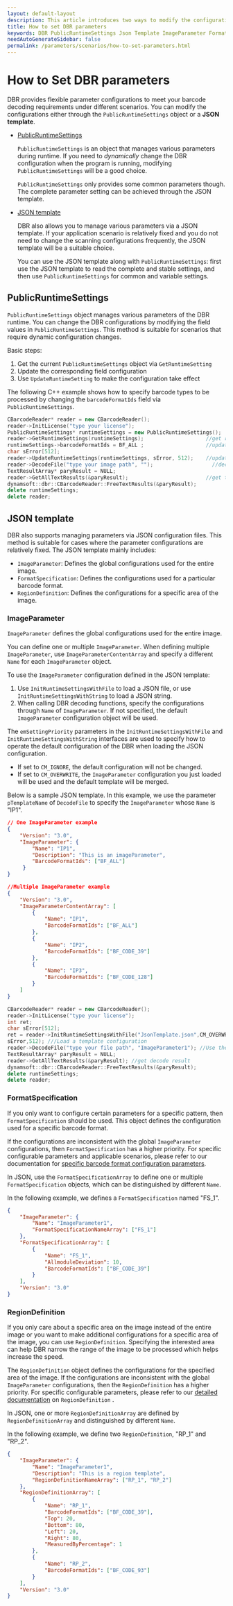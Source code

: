 ```yaml
---   
layout: default-layout
description: This article introduces two ways to modify the configuration DBR PublicRuntimeSettings and Json template, and their syntax rules
title: How to set DBR parameters 
keywords: DBR PublicRuntimeSettings Json Template ImageParameter FormatSpecification
needAutoGenerateSidebar: false
permalink: /parameters/scenarios/how-to-set-parameters.html
---
```


# How to Set DBR parameters 

DBR provides flexible parameter configurations to meet your barcode decoding requirements under different scenarios. You can modify the configurations either through the `PublicRuntimeSettings` object or a **JSON template**. 

- [PublicRuntimeSettings](#PublicRuntimeSettings)  
 
  `PublicRuntimeSettings` is an object that manages various parameters during runtime. If you need to *dynamically* change the DBR configuration when the program is running, modifying `PublicRuntimeSettings` will be a good choice. 

  `PublicRuntimeSettings` only provides some common parameters though. The complete parameter setting can be achieved through the JSON template. 

- [JSON template](#JSON-template)

  DBR also allows you to manage various parameters via a JSON template. If your application scenario is relatively fixed and you do not need to change the scanning configurations frequently, the JSON template will be a suitable choice. 

  You can use the JSON template along with `PublicRuntimeSettings`: first use the JSON template to read the complete and stable settings, and then use `PublicRuntimeSettings` for common and variable settings. 

## PublicRuntimeSettings 

`PublicRuntimeSettings` object manages various parameters of the DBR runtime. You can change the DBR configurations by modifying the field values in `PublicRuntimeSettings`. This method is suitable for scenarios that require dynamic configuration changes. 

Basic steps:

1. Get the current `PublicRuntimeSettings` object via `GetRuntimeSetting` 
2. Update the corresponding field configuration
3. Use  `UpdateRuntimeSetting`  to make the configuration take effect

The following C++ example shows how to specify barcode types to be processed by changing the `barcodeFormatIds` field via `PublicRuntimeSettings`.  

```c++
CBarcodeReader* reader = new CBarcodeReader();   
reader->InitLicense("type your license");  
PublicRuntimeSettings* runtimeSettings = new PublicRuntimeSettings();   
reader->GetRuntimeSettings(runtimeSettings);                    //get runtime settings
runtimeSettings->barcodeFormatIds = BF_ALL ;                    //update the parameter. BF_ALL means all barcode formats    
char sError[512];   
reader->UpdateRuntimeSettings(runtimeSettings, sError, 512);    //update runtime settings 
reader->DecodeFile("type your image path", "");                   //decode
TextResultArray* paryResult = NULL;   
reader->GetAllTextResults(&paryResult);                         //get the decode result   
dynamsoft::dbr::CBarcodeReader::FreeTextResults(&paryResult);   
delete runtimeSettings;   
delete reader;  
```

## JSON template 

DBR also supports managing parameters via JSON configuration files. This method is suitable for cases where the parameter configurations are relatively fixed. The JSON template mainly includes:

- `ImageParameter`: Defines the global configurations used for the entire image.
- `FormatSpecification`: Defines the configurations used for a particular barcode format. 
- `RegionDefinition`: Defines the configurations for a specific area of the image. 

### ImageParameter   

`ImageParameter` defines the global configurations used for the entire image. 

You can define one or multiple `ImageParameter`. When defining multiple `ImageParameter`, use `ImageParameterContentArray` and specify a different `Name` for each `ImageParameter` object. 

To use the `ImageParameter` configuration defined in the JSON template:

1. Use `InitRuntimeSettingsWithFile` to load a JSON file, or use `InitRuntimeSettingsWithString` to load a JSON string.
2. When calling DBR decoding functions, specify the configurations through `Name` of `ImageParameter`. 
  If not specified, the default `ImageParameter` configuration object will be used. 

The `emSettingPriority` parameters in the `InitRuntimeSettingsWithFile` and `InitRuntimeSettingsWithString` interfaces are used to specify how to operate the default configuration of the DBR when loading the JSON configuration. 

- If set to `CM_IGNORE`, the default configuration will not be changed. 
- If set to `CM_OVERWRITE`, the `ImageParameter` configuration you just loaded will be used and the default template will be merged. 

Below is a sample JSON template. In this example, we use the parameter `pTemplateName` of `DecodeFile` to specify the `ImageParameter` whose `Name` is "IP1".

```json
// One ImageParameter example 
{
    "Version": "3.0",
    "ImageParameter": {                   
        "Name": "IP1",
        "Description": "This is an imageParameter", 
        "BarcodeFormatIds": ["BF_ALL"]
     }
}
```
```json
//Multiple ImageParameter example 
{
    "Version": "3.0", 
    "ImageParameterContentArray": [                        
        {
            "Name": "IP1",              
            "BarcodeFormatIds": ["BF_ALL"]
        }, 
        {
            "Name": "IP2",                
            "BarcodeFormatIds": ["BF_CODE_39"]
        }, 
        {
            "Name": "IP3",                  
            "BarcodeFormatIds": ["BF_CODE_128"]
        }
    ]
}
``` 

```c++
CBarcodeReader* reader = new CBarcodeReader();         
reader->InitLicense("type your license");        
int ret; 
char sError[512];         
ret = reader->InitRuntimeSettingsWithFile("JsonTemplate.json",CM_OVERWRITE,
sError,512); ///Load a template configuration 
reader->DecodeFile("type your file path", "ImageParameter1"); //Use the configuration with the Name "IP1"    
TextResultArray* paryResult = NULL;         
reader->GetAllTextResults(&paryResult); //get decode result     
dynamsoft::dbr::CBarcodeReader::FreeTextResults(&paryResult);         
delete runtimeSettings;         
delete reader;
```

### FormatSpecification

If you only want to configure certain parameters for a specific pattern, then `FormatSpecification` should be used. This object defines the configuration used for a specific barcode format. 

If the configurations are inconsistent with the global `ImageParameter` configurations, then `FormatSpecification` has a higher priority. For specific configurable parameters and applicable scenarios, please refer to our documentation for [specific barcode format configuration parameters][2]. 

In JSON, use the `FormatSpecificationArray` to define one or multiple `FormatSpecification` objects, which can be distinguished by different `Name`. 
 
In the following example, we defines a `FormatSpecification` named "FS_1". 

```json
{
    "ImageParameter": {
        "Name": "ImageParameter1",
        "FormatSpecificationNameArray": ["FS_1"]
    }, 
    "FormatSpecificationArray": [
        {
            "Name": "FS_1",
            "AllmoduleDeviation": 10, 
            "BarcodeFormatIds": ["BF_CODE_39"]
        }
    ],
    "Version": "3.0"
}
```

### RegionDefinition

If you only care about a specific area on the image instead of the entire image or you want to make additional configurations for a specific area of the image, you can use `RegionDefinition`. Specifying the interested area can help DBR narrow the range of the image to be processed which helps increase the speed. 

The `RegionDefinition` object defines the configurations for the specified area of the image. If the configurations are inconsistent with the global `ImageParameter`  configurations, then the `RegionDefinition` has a higher priority. For specific configurable parameters, please refer to our [detailed documentation][1] on `RegionDefinition` . 

In JSON, one or more `RegionDefinitionArray` are defined by `RegionDefinitionArray` and distinguished by different `Name`.  

In the following example, we define two `RegionDefinition`, "RP_1" and "RP_2". 

```json
{
    "ImageParameter": {
        "Name": "ImageParameter1",
        "Description": "This is a region template", 
        "RegionDefinitionNameArray": ["RP_1", "RP_2"]
    },  
    "RegionDefinitionArray": [
        {
            "Name": "RP_1",  
            "BarcodeFormatIds": ["BF_CODE_39"], 
            "Top": 20, 
            "Bottom": 80, 
            "Left": 20, 
            "Right": 80, 
            "MeasuredByPercentage": 1
        }, 
        {
            "Name": "RP_2",
            "BarcodeFormatIds": ["BF_CODE_93"]
        }
    ], 
    "Version": "3.0"
}
```

[1]:manually-define-region-of-interest.html
[2]:format-specification.html



